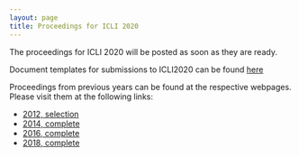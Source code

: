 ```yaml
---
layout: page
title: Proceedings for ICLI 2020
---
```


The proceedings for ICLI 2020 will be posted as soon as they are ready.

Document templates for submissions to ICLI2020 can be found [here](./submissiontemplates/submissiontemplates.zip)


Proceedings from previous years can be found at the respective webpages. Please visit them at the following links:

* [2012, selection](http://arteca.mit.edu/journal/leonardo-volume-48-issue-3) 
* [2014, complete](http://www.cityarts.com/adrianasa/ICLI_2014-Proceedings.pdf) 
* [2016, complete](http://thormagnusson.github.io/liveinterfaces/proceedings2016.html) 
* [2018, complete](http://www.liveinterfaces.org/2018/) 